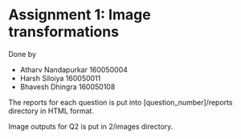 # Assignment 1: Image transformations
Done by
- Atharv Nandapurkar 160050004 
- Harsh Siloiya 160050011 
- Bhavesh Dhingra 160050108

The reports for each question is put into [question_number]/reports directory in HTML format.

Image outputs for Q2 is put in 2/images directory.
